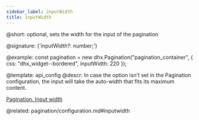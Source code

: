 ```yaml
---
sidebar_label: inputWidth
title: inputWidth
---          
```


@short: optional, sets the width for the input of the pagination

@signature: {'inputWidth?: number;'}

@example: 
const pagination = new dhx.Pagination("pagination_container", {
    css: "dhx_widget--bordered",
    inputWidth: 220 
});


@template:	api_config
@descr: 
In case the option isn't set in the Pagination configuration, the input will take the auto-width that fits its maximum content.


[Pagination. Input width](https://snippet.dhtmlx.com/1fttbjh9)

@related: pagination/configuration.md#inputwidth 
